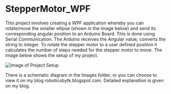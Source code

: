 # StepperMotor_WPF
This project involves creating a WPF application whereby you can rotate/move the smaller ellipse (shown in the image below) and send its corresponding angular position to an Arduino Board. This is done using Serial Communication. The Arduino receives the Angular value, converts the string to integer. To rotate the stepper motor to a user defined position it calculates the number of steps needed for the stepper motor to move. The image below shows the setup of my project.

![Image of Project Setup](Images/setupimage.jpeg)

There is a schematic diagram in the Images folder, or you can choose to view it on my blog roboticsbytk.blogspot.com. Detailed explanation is given on my blog.
